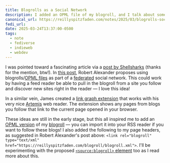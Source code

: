 ```yaml
---
title: Blogrolls as a Social Network
description: I added an OPML file of my blogroll, and I talk about some really cool ideas from around the IndieWeb for using blogrolls as social web infrastructure
canonical_url: https://reillyspitzfaden.com/notes/2025/03/blogrolls-social-network/
fedi_url:
date: 2025-03-24T13:37:00-0500
tags:
  - note
  - fediverse
  - indieweb
  - webdev
---
```


I was pointed toward a fascinating article via a [post by Shellsharks](https://shellsharks.com/scrolls/scroll/2025-02-04) (thanks for the mention, btw!). In [this post](https://alexsci.com/blog/blogroll-network/), Robert Alexander proposes using blogrolls/[OPML files](https://en.wikipedia.org/wiki/OPML) as part of a [federated](https://en.wikipedia.org/wiki/Fediverse) social network. This could work by having a feed reader be able to pull in the blogroll from a site you follow and discover new sites right in the reader — I love this idea!

In a similar vein, James created a [link graph extension](https://jamesg.blog/2025/03/17/artemis-link-graph) that works with his very nice [Artemis](https://artemis.jamesg.blog/) web reader. The extension shows any pages from blogs you follow that link to the current page opened in your browser.

These ideas are still in the early stage, but this all inspired me to add an [OPML version](https://reillyspitzfaden.com/blogroll/blogroll.xml) of my [blogroll](https://reillyspitzfaden.com/blogroll) — you can import it into your RSS reader if you want to follow these blogs! I also added the following to my page headers, as suggested in Robert Alexander's post above: `<link rel="blogroll" type="text/xml" href="https://reillyspitzfaden.com/blogroll/blogroll.xml">`. I'll be experimenting with the proposed [`<source:blogroll>` element](https://source.scripting.com/#1710035563000) too as I read more about this.

